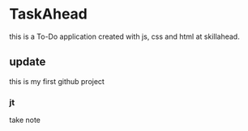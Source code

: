 # TaskAhead
this is a To-Do application created with js, css and html at skillahead.
## update 
this is my first github project

### jt
take note
